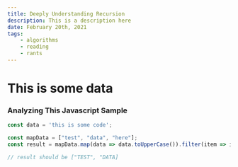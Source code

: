 ```yaml
---
title: Deeply Understanding Recursion
description: This is a description here
date: February 20th, 2021
tags:
    - algorithms
    - reading
    - rants
---
```


# This is some data

### Analyzing This Javascript Sample

```javascript
const data = 'this is some code';

const mapData = ["test", "data", "here"];
const result = mapData.map(data => data.toUpperCase()).filter(item => item.includes("here"));

// result should be ["TEST", "DATA]
```